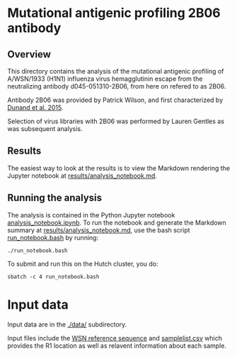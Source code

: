 # Mutational antigenic profiling 2B06 antibody

## Overview

This directory contains the analysis of the mutational antigenic profiling of A/WSN/1933 (H1N1) influenza virus hemagglutinin escape from the neutralizing antibody d045-051310-2B06, from here on refered to as 2B06.

Antibody 2B06 was provided by Patrick Wilson, and first characterized by [Dunand et al. 2015](https://www.jci.org/articles/view/74374). 

Selection of virus libraries with 2B06 was performed by Lauren Gentles as was subsequent analysis.

## Results
The easiest way to look at the results is to view the Markdown rendering the Jupyter notebook at [results/analysis_notebook.md](results/analysis_notebook.md).

## Running the analysis
The analysis is contained in the Python Jupyter notebook [analysis_notebook.ipynb](analysis_notebook.ipynb).
To run the notebook and generate the Markdown summary at [results/analysis_notebook.md](results/analysis_notebook.md), use the bash script [run_notebook.bash](run_notebook.bash) by running:

    ./run_notebook.bash

To submit and run this on the Hutch cluster, you do:

    sbatch -c 4 run_notebook.bash

# Input data
Input data are in the [./data/](data) subdirectory.

Input files include the [WSN reference sequence](./data/WSN-HA.fasta) and [samplelist.csv](./data/samplelist.csv) which provides the R1 location as well as relavent information about each sample.

